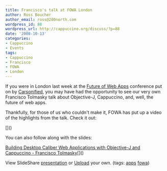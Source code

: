 ```yaml
---
title: Francisco's talk at FOWA London
author: Ross Boucher
author_email: ross@280north.com
wordpress_id: 88
wordpress_url: http://cappuccino.org/discuss/?p=88
date: '2008-10-13'
categories:
- Cappuccino
- Events
tags:
- Cappuccino
- Francisco
- FOWA
- London
---
```



If you were in London last week at the [Future of Web Apps](http://london2008.futureofwebapps.com/) conference put on by [Carsonified](http://carsonified.com/), you may have had the opportunity to see our very own Francisco Tolmasky talk about Objective-J, Cappuccino, and, well, the future of web apps.

Thankfully, for those of us who couldn't make it, FOWA has put up a video of the highlights from the talk. Check it out:

[[](http://www.viddler.com/player/c372e25e/)]()

You can also follow along with the slides:

[Building Desktop Caliber Web Applications with Objective-J and Cappuccino - Francisco Tolmasky](http://www.slideshare.net/carsonified/building-desktop-caliber-web-applications-with-objectivej-and-cappuccino-francisco-tolmasky-presentation?type=powerpoint)[[](http://static.slideshare.net/swf/ssplayer2.swf?doc=280north-1223623160225910-9&stripped_title=building-desktop-caliber-web-applications-with-objectivej-and-cappuccino-francisco-tolmasky-presentation)]()

View SlideShare [presentation](http://www.slideshare.net/carsonified/building-desktop-caliber-web-applications-with-objectivej-and-cappuccino-francisco-tolmasky-presentation?type=powerpoint) or [Upload](http://www.slideshare.net/upload?type=powerpoint) your own. (tags: [apps](http://slideshare.net/tag/apps) [fowa](http://slideshare.net/tag/fowa))



